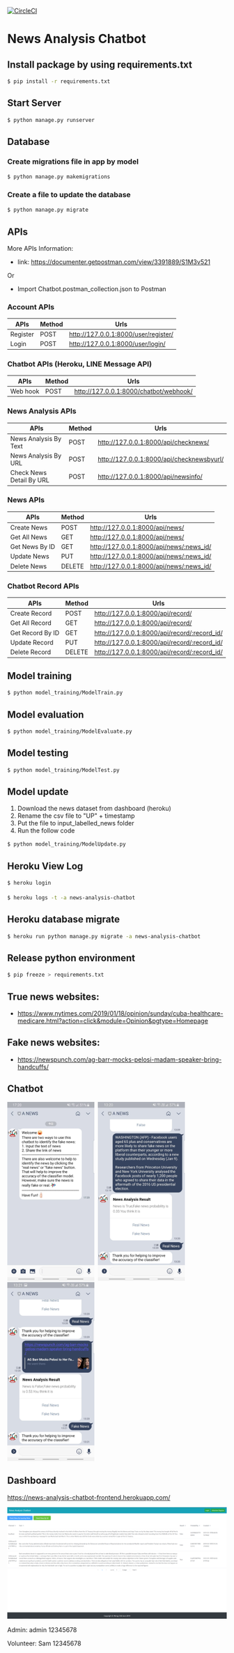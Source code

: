 [![CircleCI](https://circleci.com/gh/chiksumwong/news_analysis_chatbot.svg?style=svg)](https://circleci.com/gh/chiksumwong/news_analysis_chatbot)
# News Analysis Chatbot

## Install package by using requirements.txt
```sh
$ pip install -r requirements.txt
```
## Start Server
```sh
$ python manage.py runserver
```
## Database
### Create migrations file in app by model
```sh
$ python manage.py makemigrations
```
### Create a file to update the database
```sh
$ python manage.py migrate
```
## APIs
More APIs Information: 
- link: https://documenter.getpostman.com/view/3391889/S1M3v521

Or

- Import Chatbot.postman_collection.json to Postman

### Account APIs
| APIs     | Method | Urls                                 |
| -------- | ------ | ------------------------------------ |
| Register | POST   | http://127.0.0.1:8000/user/register/ |
| Login    | POST   | http://127.0.0.1:8000/user/login/    |

### Chatbot APIs (Heroku, LINE Message API)

| APIs     | Method | Urls                                   |
| -------- | ------ | -------------------------------------- |
| Web hook | POST   | http://127.0.0.1:8000/chatbot/webhook/ |

### News Analysis APIs
| APIs                     | Method | Urls                                      |
| ------------------------ | ------ | ----------------------------------------- |
| News Analysis By Text    | POST   | http://127.0.0.1:8000/api/checknews/      |
| News Analysis By URL     | POST   | http://127.0.0.1:8000/api/checknewsbyurl/ |
| Check News Detail By URL | POST   | http://127.0.0.1:8000/api/newsinfo/       |

### News APIs
| APIs           | Method | Urls                                     |
| -------------- | ------ | ---------------------------------------- |
| Create News    | POST   | http://127.0.0.1:8000/api/news/          |
| Get All News   | GET    | http://127.0.0.1:8000/api/news/          |
| Get News By ID | GET    | http://127.0.0.1:8000/api/news/:news_id/ |
| Update News    | PUT    | http://127.0.0.1:8000/api/news/:news_id/ |
| Delete News    | DELETE | http://127.0.0.1:8000/api/news/:news_id/ |

### Chatbot Record APIs
| APIs             | Method | Urls                                         |
| ---------------- | ------ | -------------------------------------------- |
| Create Record    | POST   | http://127.0.0.1:8000/api/record/            |
| Get All Record   | GET    | http://127.0.0.1:8000/api/record/            |
| Get Record By ID | GET    | http://127.0.0.1:8000/api/record/:record_id/ |
| Update Record    | PUT    | http://127.0.0.1:8000/api/record/:record_id/ |
| Delete Record    | DELETE | http://127.0.0.1:8000/api/record/:record_id/ |

## Model training
```sh
$ python model_training/ModelTrain.py
```
## Model evaluation
```sh
$ python model_training/ModelEvaluate.py
```
## Model testing
```sh
$ python model_training/ModelTest.py
```
## Model update
1. Download the news dataset from dashboard (heroku)
2. Rename the csv file to "UP" + timestamp
3. Put the file to input_labelled_news folder
4. Run the follow code
```sh
$ python model_training/ModelUpdate.py
```
## Heroku View Log
```sh
$ heroku login

$ heroku logs -t -a news-analysis-chatbot

```
## Heroku database migrate
```sh
$ heroku run python manage.py migrate -a news-analysis-chatbot
```

## Release python environment
```sh
$ pip freeze > requirements.txt
```

## True news websites:
- https://www.nytimes.com/2019/01/18/opinion/sunday/cuba-healthcare-medicare.html?action=click&module=Opinion&pgtype=Homepage


## Fake news websites:
- https://newspunch.com/ag-barr-mocks-pelosi-madam-speaker-bring-handcuffs/


## Chatbot
<p>
<kbd>
<img src='static/screenshot/LINE_GREETINGS.jpg' width="200" alt='LINE'>
</kbd>
<kbd>
<img src='static/screenshot/LINE_TEXT.jpg' width="200" alt='LINE'>
</kbd>
<kbd>
<img src='static/screenshot/LINE_URL.jpg' width="200" alt='LINE'>
</kbd>
</p>

## Dashboard
https://news-analysis-chatbot-frontend.herokuapp.com/
<p>
<kbd>
<img src='static/screenshot/Dashboard.png' alt='Dashboard'>
</kbd>
</p>
Admin:
admin
12345678

Volunteer:
Sam
12345678